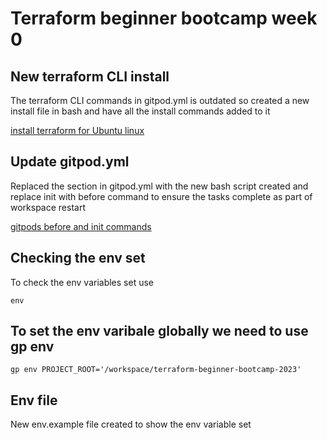 # Terraform beginner bootcamp week 0

## New terraform CLI install

The terraform CLI commands in gitpod.yml is outdated so created a new install file in bash and have all the install commands added to it 


[install terraform for Ubuntu linux](https://developer.hashicorp.com/terraform/tutorials/aws-get-started/install-cli)

## Update gitpod.yml

Replaced the section in gitpod.yml with the new bash script created and replace init with before command to ensure the tasks complete as part of workspace restart

[gitpods before and init commands](https://www.gitpod.io/docs/configure/workspaces/tasks)

## Checking the env set

To check the env variables set use


```
env
```

## To set the env varibale globally we need to use gp env

```
gp env PROJECT_ROOT='/workspace/terraform-beginner-bootcamp-2023'

```

## Env file

New env.example file created to show the env variable set